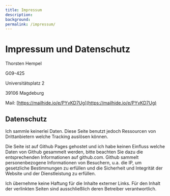 ```yaml
---
title: Impressum
description: 
background: 
permalink: /impressum/
---
```




# Impressum und Datenschutz

Thorsten Hempel

G09-425

Universitätsplatz 2

39106 Magdeburg


Mail: [https://mailhide.io/e/PYvKD7Ug](https://mailhide.io/e/PYvKD7Ug)


## Datenschutz

Ich sammle keinerlei Daten. Diese Seite benutzt jedoch Ressourcen von Drittanbietern welche Tracking auslösen können.

Die Seite ist auf Github Pages gehostet und ich habe keinen Einfluss welche Daten von Github gesammelt werden, bitte beachten Sie dazu die entsprechenden Informationen auf github.com. Github sammelt personenbezogene Informationen von Besuchern, u.a. die IP, um gesetzliche Bestimmungen zu erfüllen und die Sicherheit und Integrität der Website und der Dienstleistung zu erfüllen.

Ich übernehme keine Haftung für die Inhalte externer Links. Für den Inhalt der verlinkten Seiten sind ausschließlich deren Betreiber verantwortlich.